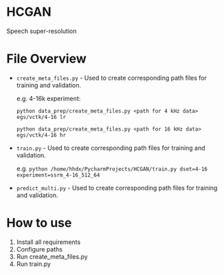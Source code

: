 # HCGAN
Speech super-resolution

# File Overview

- `create_meta_files.py` - Used to create corresponding path files for training and validation.
  
  e.g. 4-16k experiment:
  
  `python data_prep/create_meta_files.py <path for 4 kHz data> egs/vctk/4-16 lr`
  
  `python data_prep/create_meta_files.py <path for 16 kHz data> egs/vctk/4-16 hr`
  
- `train.py` - Used to create corresponding path files for training and validation.

  e.g. `python /home/hhdx/PycharmProjects/HCGAN/train.py dset=4-16 experiment=ssrm_4-16_512_64`
  
- `predict_multi.py` - Used to create corresponding path files for training and validation.

# How to use
1. Install all requirements
2. ​Configure paths
3. Run create_meta_files.py
4. Run train.py
